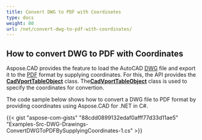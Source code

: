 ```yaml
---
title: Convert DWG to PDF with Coordinates
type: docs
weight: 80
url: /net/convert-dwg-to-pdf-with-coordinates/
---
```



## **How to convert DWG to PDF with Coordinates**

Aspose.CAD provides the feature to load the AutoCAD [DWG](https://docs.fileformat.com/cad/dwg/) file and export it to the [PDF](https://docs.fileformat.com/pdf/) format by supplying coordinates. For this, the API provides the [**CadVportTableObject**](https://apireference.aspose.com/cad/net/aspose.cad.fileformats.cad.cadtables/cadvporttableobject) class. The[**CadVportTableObject**](https://apireference.aspose.com/cad/net/aspose.cad.fileformats.cad.cadtables/cadvporttableobject) class is used to specify the coordinates for convertion.

The code sample below shows how to convert a DWG file to PDF format by providing coordinates using Aspose.CAD for .NET in C#.

{{< gist "aspose-com-gists" "88cdd0899132edaf0afff77d33d11ae5" "Examples-Src-DWG-Drawings-ConvertDWGToPDFBySupplyingCoordinates-1.cs" >}}
